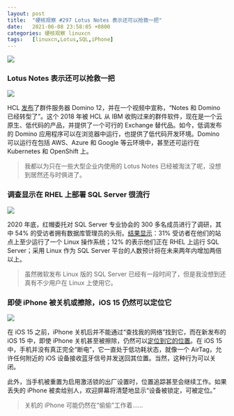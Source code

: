 ```yaml
---
layout: post
title:	"硬核观察 #297 Lotus Notes 表示还可以抢救一把"
date:	2021-06-08 23:58:05 +0800 
categories:	硬核观察 linuxcn 
tags:	[linuxcn,Lotus,SQL,iPhone]
---
```



![](/Asserts/Images//attachment/album/202106/08/235700imeu1fdzffud61dj.jpg)


### Lotus Notes 表示还可以抢救一把


![](/Asserts/Images//attachment/album/202106/08/235714fjjzmcpmopjrcuur.jpg)


HCL [发布](https://www.theregister.com/2021/06/08/hcl_domino_12_debuts/)了群件服务器 Domino 12，并在一个视频中宣称，“Notes 和 Domino 已经转型了”。这个 2018 年被 HCL 从 IBM 收购过来的群件软件，现在是一个云原生、低代码的产品，并提供了一个可行的 Exchange 替代品。如今，低调发布的 Domino 应用程序可以在浏览器中运行，也提供了低代码开发环境。Domino 可以运行在包括 AWS、Azure 和 Google 等云环境中，甚至还可运行在 Kubernetes 和 OpenShift 上。



> 
> 我都以为只在一些大型企业内使用的 Lotus Notes 已经被淘汰了呢，没想到居然还与时俱进了。
> 
> 
> 


### 调查显示在 RHEL 上部署 SQL Server 很流行


![](/Asserts/Images//attachment/album/202106/08/235735xm8f8spzqkfmqpik.jpg)


2020 年底，红帽委托对 SQL Server 专业协会的 300 多名成员进行了调研，其中 54% 的受访者拥有数据库管理员的头衔。[结果显示](https://mp.weixin.qq.com/s/fmWlkkw0FJrxKNioiz5aGg)：31% 受访者在他们的站点上至少运行了一个 Linux 操作系统；12% 的表示他们正在 RHEL 上运行 SQL Server；采用 Linux 作为 SQL Server 平台的人数预计将在未来两年内增加两倍以上。



> 
> 虽然微软发布 Linux 版的 SQL Server 已经有一段时间了，但是我没想到还真有不少用户在 Linux 上使用它。
> 
> 
> 


### 即使 iPhone 被关机或擦除，iOS 15 仍然可以定位它


![](/Asserts/Images//attachment/album/202106/08/235750osonojoejoju8csm.jpg)


在 iOS 15 之前，iPhone 关机后并不能通过“查找我的网络”找到它，而在新发布的 iOS 15 中，即使 iPhone 关机甚至被擦除，仍然可以[定位到它的位置](https://9to5mac.com/2021/06/07/ios-15-find-my-network-can-find-your-iphone-when-it-is-powered-off/)。在 iOS 15 中，手机并没有真正完全“断电”，它一直处于低功耗状态，就像一个 AirTag，允许任何附近的 iOS 设备接收蓝牙信号并发送回其位置。当然，这种行为可以关闭。


此外，当手机被重置为启用激活锁的出厂设置时，位置追踪甚至会继续工作。如果丢失的 iPhone 被卖给别人，欢迎屏幕将清楚地显示“设备被锁定，可被定位。”



> 
> 关机的 iPhone 可能仍然在“偷偷”工作着……
> 
> 
>
